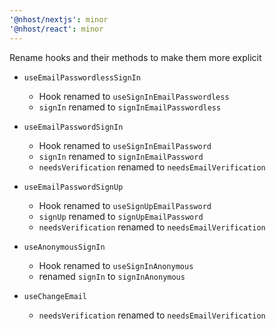 ```yaml
---
'@nhost/nextjs': minor
'@nhost/react': minor
---
```


Rename hooks and their methods to make them more explicit

- `useEmailPasswordlessSignIn`
  - Hook renamed to `useSignInEmailPasswordless`
  - `signIn` renamed to `signInEmailPasswordless`
- `useEmailPasswordSignIn`

  - Hook renamed to `useSignInEmailPassword`
  - `signIn` renamed to `signInEmailPassword`
  - `needsVerification` renamed to `needsEmailVerification`

- `useEmailPasswordSignUp`

  - Hook renamed to `useSignUpEmailPassword`
  - `signUp` renamed to `signUpEmailPassword`
  - `needsVerification` renamed to `needsEmailVerification`

- `useAnonymousSignIn`

  - Hook renamed to `useSignInAnonymous`
  - renamed `signIn` to `signInAnonymous`

- `useChangeEmail`

  - `needsVerification` renamed to `needsEmailVerification`

